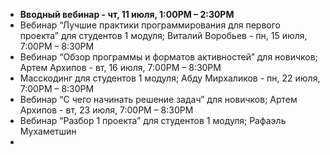 - **Вводный вебинар - чт, 11 июля, 1:00PM – 2:30PM**
- Вебинар “Лучшие практики программирования для первого проекта” для студентов 1 модуля; Виталий Воробьев - пн, 15 июля, 7:00PM – 8:30PM
- Вебинар “Обзор программы и форматов активностей” для новичков; Артем Архипов - вт, 16 июля, 7:00PM – 8:30PM
- Масскодинг для студентов 1 модуля; Абду Мирхаликов - пн, 22 июля, 7:00PM – 8:30PM
- Вебинар “С чего начинать решение задач” для новичков; Артем Архипов - вт, 23 июля, 7:00PM – 8:30PM
- Вебинар “Разбор 1 проекта” для студентов 1 модуля; Рафаэль Мухаметшин
- 